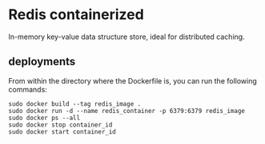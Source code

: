 # Redis containerized

In-memory key-value data structure store, ideal for distributed caching.

## deployments

From within the directory where the Dockerfile is, you can run the following commands:

```shell
sudo docker build --tag redis_image .
sudo docker run -d --name redis_container -p 6379:6379 redis_image
sudo docker ps --all
sudo docker stop container_id
sudo docker start container_id
```
